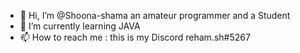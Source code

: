 - 👋 Hi, I’m @Shoona-shama an amateur programmer and a Student
- 🌱 I’m currently learning JAVA
- 📫 How to reach me : this is my Discord reham.sh#5267 



<!---
Shoona-shama/Shoona-shama is a ✨ special ✨ repository because its `README.md` (this file) appears on your GitHub profile.
You can click the Preview link to take a look at your changes.
--->
